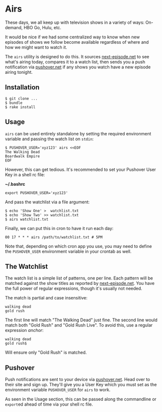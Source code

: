 # Airs

These days, we all keep up with television shows in a variety of ways: 
On-demand, HBO Go, Hulu, etc.

It would be nice if we had some centralized way to know when new 
episodes of shows we follow become available regardless of where and how 
we might want to watch it.

The `airs` utility is designed to do this. It sources 
[next-episode.net][ne] to see what's airing today, compares it to a 
watch list, then sends you a push notification via [pushover.net][po] if 
any shows you watch have a new episode airing tonight.

[ne]: http://next-episode.net
[po]: https://pushover.net

## Installation

~~~
$ git clone ...
$ bundle
$ rake install
~~~

## Usage

`airs` can be used entirely standalone by setting the required 
environment variable and passing the watch list on `stdin`:

~~~
$ PUSHOVER_USER='xyz123' airs <<EOF
The Walking Dead
Boardwalk Empire
EOF
~~~

However, this can get tedious. It's recommended to set your Pushover 
User Key in a shell rc file:

**~/.bashrc**

~~~
export PUSHOVER_USER='xyz123'
~~~

And pass the watchlist via a file argument:

~~~
$ echo 'Show One' >  watchlist.txt
$ echo 'Show Two' >> watchlist.txt
$ airs watchlist.txt
~~~

Finally, we can put this in cron to have it run each day:

~~~
00 17 * * * airs /path/to/watchlist.txt # 5PM
~~~

Note that, depending on which cron app you use, you may need to define 
the `PUSHOVER_USER` environment variable in your crontab as well.

## The Watchlist

The watch list is a simple list of patterns, one per line. Each pattern 
will be matched against the show titles as reported by 
[next-episode.net][ne]. You have the full power of regular expressions, 
though it's usually not needed.

The match is partial and case insensitive:

~~~
walking dead
gold rush
~~~

The first line will match "The Walking Dead" just fine. The second line 
would match both "Gold Rush" and "Gold Rush Live". To avoid this, use a 
regular expression *anchor*:

~~~
walking dead
gold rush$
~~~

Will ensure only "Gold Rush" is matched.

## Pushover

Push notifications are sent to your device via [pushover.net][po]. Head 
over to their site and sign up. They'll give you a User Key which you 
must set as the environment variable `PUSHOVER_USER` for `airs` to work.

As seen in the Usage section, this can be passed along the commandline 
or `export`ed ahead of time via your shell rc file.
